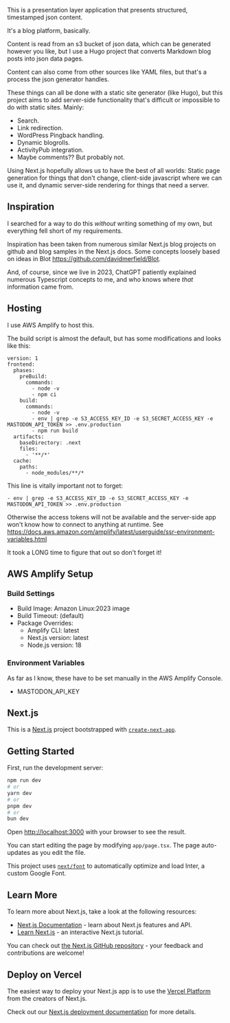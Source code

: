 This is a presentation layer application that presents structured, timestamped json content.

It's a blog platform, basically.

Content is read from an s3 bucket of json data, which can be generated however you like, but I use a Hugo project that converts Markdown blog posts into json data pages.

Content can also come from other sources like YAML files, but that's a process the json generator handles.

These things can all be done with a static site generator (like Hugo), but this project aims to add server-side functionality that's difficult or impossible to do with static sites. Mainly:

- Search.
- Link redirection.
- WordPress Pingback handling.
- Dynamic blogrolls.
- ActivityPub integration.
- Maybe comments?? But probably not.

Using Next.js hopefully allows us to have the best of all worlds: Static page generation for things that don't change, client-side javascript where we can use it, and dynamic server-side rendering for things that need a server.

## Inspiration

I searched for a way to do this _without_ writing something of my own, but everything fell short of my requirements.

Inspiration has been taken from numerous similar Next.js blog projects on github and blog samples in the Next.js docs. Some concepts loosely based on ideas in Blot https://github.com/davidmerfield/Blot.

And, of course, since we live in 2023, ChatGPT patiently explained numerous Typescript concepts to me, and who knows where _that_ information came from.

## Hosting

I use AWS Amplify to host this.

The build script is almost the default, but has some modifications and looks like this:

```
version: 1
frontend:
  phases:
    preBuild:
      commands:
        - node -v
        - npm ci
    build:
      commands:
        - node -v
        - env | grep -e S3_ACCESS_KEY_ID -e S3_SECRET_ACCESS_KEY -e MASTODON_API_TOKEN >> .env.production
        - npm run build
  artifacts:
    baseDirectory: .next
    files:
      - '**/*'
  cache:
    paths:
      - node_modules/**/*
```

This line is vitally important not to forget:

```
- env | grep -e S3_ACCESS_KEY_ID -e S3_SECRET_ACCESS_KEY -e MASTODON_API_TOKEN >> .env.production
```

Otherwise the access tokens will not be available and the server-side app won't know how to connect to anything at runtime. See https://docs.aws.amazon.com/amplify/latest/userguide/ssr-environment-variables.html

It took a LONG time to figure that out so don't forget it!

## AWS Amplify Setup

### Build Settings

- Build Image: Amazon Linux:2023 image
- Build Timeout: (default)
- Package Overrides:
  - Amplify CLI: latest
  - Next.js version: latest
  - Node.js version: 18

### Environment Variables

As far as I know, these have to be set manually in the AWS Amplify Console.

- MASTODON_API_KEY

## Next.js

This is a [Next.js](https://nextjs.org/) project bootstrapped with [`create-next-app`](https://github.com/vercel/next.js/tree/canary/packages/create-next-app).

## Getting Started

First, run the development server:

```bash
npm run dev
# or
yarn dev
# or
pnpm dev
# or
bun dev
```

Open [http://localhost:3000](http://localhost:3000) with your browser to see the result.

You can start editing the page by modifying `app/page.tsx`. The page auto-updates as you edit the file.

This project uses [`next/font`](https://nextjs.org/docs/basic-features/font-optimization) to automatically optimize and load Inter, a custom Google Font.

## Learn More

To learn more about Next.js, take a look at the following resources:

- [Next.js Documentation](https://nextjs.org/docs) - learn about Next.js features and API.
- [Learn Next.js](https://nextjs.org/learn) - an interactive Next.js tutorial.

You can check out [the Next.js GitHub repository](https://github.com/vercel/next.js/) - your feedback and contributions are welcome!

## Deploy on Vercel

The easiest way to deploy your Next.js app is to use the [Vercel Platform](https://vercel.com/new?utm_medium=default-template&filter=next.js&utm_source=create-next-app&utm_campaign=create-next-app-readme) from the creators of Next.js.

Check out our [Next.js deployment documentation](https://nextjs.org/docs/deployment) for more details.
